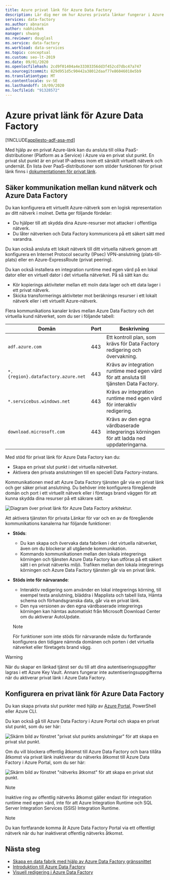 ```yaml
---
title: Azure privat länk för Azure Data Factory
description: Lär dig mer om hur Azures privata länkar fungerar i Azure Data Factory.
services: data-factory
ms.author: abnarain
author: nabhishek
manager: shwang
ms.reviewer: douglasl
ms.service: data-factory
ms.workload: data-services
ms.topic: conceptual
ms.custom: seo-lt-2019
ms.date: 09/01/2020
ms.openlocfilehash: 2cd9f01404a4e33303356dd3f452cd7dbc47a747
ms.sourcegitcommit: 829d951d5c90442a38012daaf77e86046018e5b9
ms.translationtype: MT
ms.contentlocale: sv-SE
ms.lasthandoff: 10/09/2020
ms.locfileid: "91328572"
---
```

# <a name="azure-private-link-for-azure-data-factory"></a>Azure privat länk för Azure Data Factory

[!INCLUDE[appliesto-adf-asa-md](includes/appliesto-adf-xxx-md.md)]

Med hjälp av en privat Azure-länk kan du ansluta till olika PaaS-distributioner (Platform as a Service) i Azure via en privat slut punkt. En privat slut punkt är en privat IP-adress inom ett särskilt virtuellt nätverk och undernät. En lista över PaaS-distributioner som stöder funktionen för privat länk finns i [dokumentationen för privat länk](https://docs.microsoft.com/azure/private-link/). 

## <a name="secure-communication-between-customer-networks-and-azure-data-factory"></a>Säker kommunikation mellan kund nätverk och Azure Data Factory 
Du kan konfigurera ett virtuellt Azure-nätverk som en logisk representation av ditt nätverk i molnet. Detta ger följande fördelar:
* Du hjälper till att skydda dina Azure-resurser mot attacker i offentliga nätverk.
* Du låter nätverken och Data Factory kommunicera på ett säkert sätt med varandra. 

Du kan också ansluta ett lokalt nätverk till ditt virtuella nätverk genom att konfigurera en Internet Protocol security (IPsec) VPN-anslutning (plats-till-plats) eller en Azure-ExpressRoute (privat peering). 

Du kan också installera en integration runtime med egen värd på en lokal dator eller en virtuell dator i det virtuella nätverket. På så sätt kan du:
* Kör kopierings aktiviteter mellan ett moln data lager och ett data lager i ett privat nätverk.
* Skicka transformerings aktiviteter mot beräknings resurser i ett lokalt nätverk eller i ett virtuellt Azure-nätverk. 

Flera kommunikations kanaler krävs mellan Azure Data Factory och det virtuella kund nätverket, som du ser i följande tabell:

| Domän | Port | Beskrivning |
| ---------- | -------- | --------------- |
| `adf.azure.com` | 443 | Ett kontroll plan, som krävs för Data Factory redigering och övervakning. |
| `*.{region}.datafactory.azure.net` | 443 | Krävs av integration runtime med egen värd för att ansluta till tjänsten Data Factory. |
| `*.servicebus.windows.net` | 443 | Krävs av integration runtime med egen värd för interaktiv redigering. |
| `download.microsoft.com` | 443 | Krävs av den egna värdbaserade integrerings körningen för att ladda ned uppdateringarna. |

Med stöd för privat länk för Azure Data Factory kan du:
* Skapa en privat slut punkt i det virtuella nätverket.
* Aktivera den privata anslutningen till en speciell Data Factory-instans. 

Kommunikationen med att Azure Data Factory tjänsten går via en privat länk och ger säker privat anslutning. Du behöver inte konfigurera föregående domän och port i ett virtuellt nätverk eller i företags brand väggen för att kunna skydda dina resurser på ett säkrare sätt.  

![Diagram över privat länk för Azure Data Factory arkitektur.](./media/data-factory-private-link/private-link-architecture.png)

Att aktivera tjänsten för privata Länkar för var och en av de föregående kommunikations kanalerna har följande funktioner:
- **Stöds**:
   - Du kan skapa och övervaka data fabriken i det virtuella nätverket, även om du blockerar all utgående kommunikation.
   - Kommando kommunikationen mellan den lokala integrerings körningen och tjänsten Azure Data Factory kan utföras på ett säkert sätt i en privat nätverks miljö. Trafiken mellan den lokala integrerings körningen och Azure Data Factory tjänsten går via en privat länk. 
- **Stöds inte för närvarande**:
   - Interaktiv redigering som använder en lokal integrerings körning, till exempel testa anslutning, bläddra i Mapplista och tabell lista, Hämta schema och förhandsgranska data, går via en privat länk.
   - Den nya versionen av den egna värdbaserade integrerings körningen kan hämtas automatiskt från Microsoft Download Center om du aktiverar AutoUpdate.

   > [!NOTE]
   > För funktioner som inte stöds för närvarande måste du fortfarande konfigurera den tidigare nämnda domänen och porten i det virtuella nätverket eller företagets brand vägg. 

> [!WARNING]
> När du skapar en länkad tjänst ser du till att dina autentiseringsuppgifter lagras i ett Azure Key Vault. Annars fungerar inte autentiseringsuppgifterna när du aktiverar privat länk i Azure Data Factory.

## <a name="set-up-private-link-for-azure-data-factory"></a>Konfigurera en privat länk för Azure Data Factory
Du kan skapa privata slut punkter med hjälp av [Azure Portal](https://docs.microsoft.com/azure/private-link/create-private-endpoint-portal), PowerShell eller Azure CLI.

Du kan också gå till Azure Data Factory i Azure Portal och skapa en privat slut punkt, som du ser här:

![Skärm bild av fönstret "privat slut punkts anslutningar" för att skapa en privat slut punkt.](./media/data-factory-private-link/create-private-endpoint.png)


Om du vill blockera offentlig åtkomst till Azure Data Factory och bara tillåta åtkomst via privat länk inaktiverar du nätverks åtkomst till Azure Data Factory i Azure Portal, som du ser här:

![Skärm bild av fönstret "nätverks åtkomst" för att skapa en privat slut punkt.](./media/data-factory-private-link/disable-network-access.png)

> [!NOTE]
> Inaktive ring av offentlig nätverks åtkomst gäller endast för integration runtime med egen värd, inte för att Azure Integration Runtime och SQL Server Integration Services (SSIS) Integration Runtime.

> [!NOTE]
> Du kan fortfarande komma åt Azure Data Factory Portal via ett offentligt nätverk när du har inaktiverat offentlig nätverks åtkomst.

## <a name="next-steps"></a>Nästa steg

- [Skapa en data fabrik med hjälp av Azure Data Factory gränssnittet](quickstart-create-data-factory-portal.md)
- [Introduktion till Azure Data Factory](introduction.md)
- [Visuell redigering i Azure Data Factory](author-visually.md)

